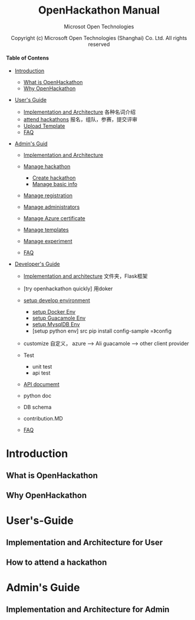 
<h1 align = "center">OpenHackathon Manual</h1>   
<p align = "center">Microsot Open Technologies</p>                  
<p align = "center">Copyright (c) Microsoft Open Technologies (Shanghai) Co. Ltd. All rights reserved</p>





#### Table of Contens
* [Introduction](#Introduction)
  * [What is OpenHackathon](#What-is-OpenHackathon)
  * [Why OpenHackathon](#Why-OpenHackathon)
* [User's Guide](#User's-Guide)
  * [Implementation and Architecture](#Implementation-and-Architecture-for-User)
    各种名词介绍
  * [attend hackathons](#how-to-attend-a-hackathon)
     报名，组队，参赛，提交评审
  * [Upload Template](#Upload-Template)
  * [FAQ](#FAQ)

* [Admin's Guid](#Admin's-Guide)
  * [Implementation and Architecture](#Implementation-and-Architecture-for-Admin)
  * [Manage hackathon](#how-to-manage-a-hackathon)
    * [Create hackathon](#create-hackathon)
    * [Manage basic info](#manage-basic-info)
  * [Manage registration](#manage-registration)
  * [Manage administrators](#manage-administrators)
  * [Manage Azure certificate](#Manage-Azure-certificate)
  * [Manage templates](#Manage-template)
  * [Manage experiment](#Manage-experiment)

  * [FAQ](#FAQ)

* [Developer's Guide](#Developer's-Guide)
  * [Implementation and architecture](#src-architecture)
    文件夹，Flask框架
  * [try openhackathon quickly]
    用doker
  * [setup develop environment](#setup-develop-environment)
  
    * [setup Docker Env](#setup-Docker-Env)
    * [setup Guacamole Env](#setup-Guacamole-Env)
    * [setup MysqlDB Env](#setup-MysqlDB-Env)
    * [setup python env]
       src
       pip install
       config-sample =》config

  * customize
    自定义，
    azure --> Ali
    guacamole --> other client provider
    
  * Test
    * unit test
    * api test
    
  * [API documemt](#API-document)
  * python doc
  * DB schema
  * contribution.MD

  * [FAQ](#QA)




# Introduction
## What is OpenHackathon
## Why OpenHackathon

# User's-Guide
## Implementation and Architecture for User
## How to attend a hackathon

# Admin's Guide
## Implementation and Architecture for Admin











